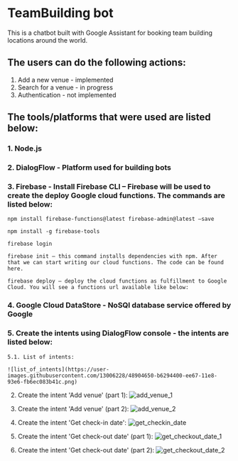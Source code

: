 # TeamBuilding bot
This is a chatbot built with Google Assistant for booking team building locations around the world.

## The users can do the following actions:

1. Add a new venue - implemented
2. Search for a venue - in progress
3. Authentication - not implemented

## The tools/platforms that were used are listed below:

### 1. Node.js
### 2. DialogFlow - Platform used for building bots
### 3. Firebase - Install Firebase CLI – Firebase will be used to create the deploy Google cloud functions. The commands are listed below:
    
    npm install firebase-functions@latest firebase-admin@latest –save
    
    npm install -g firebase-tools
    
    firebase login
    
    firebase init – this command installs dependencies with npm. After that we can start writing our cloud functions. The code can be found here.
    
    firebase deploy – deploy the cloud functions as fulfillment to Google Cloud. You will see a functions url available like below:

### 4. Google Cloud DataStore - NoSQl database service offered by Google

### 5. Create the intents using DialogFlow console - the intents are listed below:

    5.1. List of intents:

    ![list_of_intents](https://user-images.githubusercontent.com/13006228/48904650-b6294400-ee67-11e8-93e6-fb6ec083b41c.png)

2. Create the intent 'Add venue' (part 1):
![add_venue_1](https://user-images.githubusercontent.com/13006228/48903302-cccd9c00-ee63-11e8-919a-19429e0600e3.png)

3. Create the intent 'Add venue' (part 2):
![add_venue_2](https://user-images.githubusercontent.com/13006228/48904635-ae699f80-ee67-11e8-9a4d-bb9f67e9773b.png)

4. Create the intent 'Get check-in date':
![get_checkin_date](https://user-images.githubusercontent.com/13006228/48904642-b1fd2680-ee67-11e8-921c-84bed718bb02.png)

5. Create the intent 'Get check-out date' (part 1):
![get_checkout_date_1](https://user-images.githubusercontent.com/13006228/48904646-b3c6ea00-ee67-11e8-85a2-6b3b4ee4e374.png)

6. Create the intent 'Get check-out date' (part 2):
![get_checkout_date_2](https://user-images.githubusercontent.com/13006228/48904648-b4f81700-ee67-11e8-9f40-d490d6284242.png)

